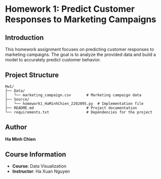# Homework 1: Predict Customer Responses to Marketing Campaigns

## Introduction
This homework assignment focuses on predicting customer responses to marketing campaigns. The goal is to analyze the provided data and build a model to accurately predict customer behavior.

## Project Structure
```
Hw1/
├── Data/
│   └── marketing_campaign.csv       # Marketing campaign data
├── Source/
│   └── homework1_HaMinhChien_2202095.py  # Implementation file
├── README.md                        # Project documentation
└── requirements.txt                 # Dependencies for the project
```

## Author
**Ha Minh Chien**

## Course Information
- **Course**: Data Visualization
- **Instructor**: Ha Xuan Nguyen

